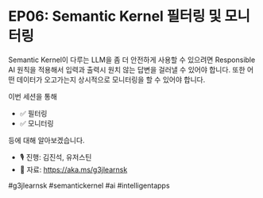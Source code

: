 # EP06: Semantic Kernel 필터링 및 모니터링

Semantic Kernel이 다루는 LLM을 좀 더 안전하게 사용할 수 있으려면 Responsible AI 원칙을 적용해서 입력과 출력시 원치 않는 답변을 걸러낼 수 있어야 합니다. 또한 어떤 데이터가 오고가는지 상시적으로 모니터링을 할 수 있어야 합니다.

이번 세션을 통해

- ✅ 필터링
- ✅ 모니터링

등에 대해 알아보겠습니다.

- 🎙️ 진행: 김진석, 유저스틴
- 📜 자료: https://aka.ms/g3jlearnsk

#g3jlearnsk #semantickernel #ai #intelligentapps
